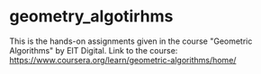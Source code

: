 # geometry_algotirhms
This is the hands-on assignments given in the course "Geometric Algorithms" by EIT Digital.
Link to the course: https://www.coursera.org/learn/geometric-algorithms/home/

